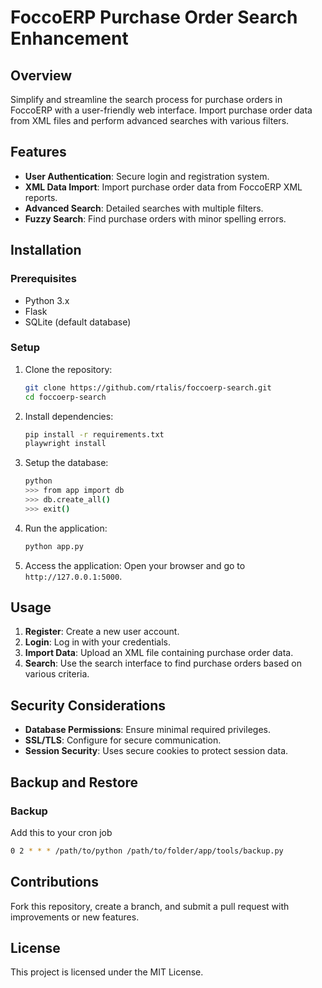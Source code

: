 # FoccoERP Purchase Order Search Enhancement

## Overview
Simplify and streamline the search process for purchase orders in FoccoERP with a user-friendly web interface. Import purchase order data from XML files and perform advanced searches with various filters.

## Features
- **User Authentication**: Secure login and registration system.
- **XML Data Import**: Import purchase order data from FoccoERP XML reports.
- **Advanced Search**: Detailed searches with multiple filters.
- **Fuzzy Search**: Find purchase orders with minor spelling errors.

## Installation

### Prerequisites
- Python 3.x
- Flask
- SQLite (default database)

### Setup
1. Clone the repository:
    ```bash
    git clone https://github.com/rtalis/foccoerp-search.git
    cd foccoerp-search
    ```

2. Install dependencies:
    ```bash
    pip install -r requirements.txt
    playwright install
    ```

3. Setup the database:
    ```bash
    python
    >>> from app import db
    >>> db.create_all()
    >>> exit()
    ```

4. Run the application:
    ```bash
    python app.py
    ```

5. Access the application: Open your browser and go to `http://127.0.0.1:5000`.

## Usage
1. **Register**: Create a new user account.
2. **Login**: Log in with your credentials.
3. **Import Data**: Upload an XML file containing purchase order data.
4. **Search**: Use the search interface to find purchase orders based on various criteria.

## Security Considerations
- **Database Permissions**: Ensure minimal required privileges.
- **SSL/TLS**: Configure for secure communication.
- **Session Security**: Uses secure cookies to protect session data.

## Backup and Restore

### Backup

Add this to your cron job
   ```bash
0 2 * * * /path/to/python /path/to/folder/app/tools/backup.py
```
## Contributions
Fork this repository, create a branch, and submit a pull request with improvements or new features.

## License
This project is licensed under the MIT License.